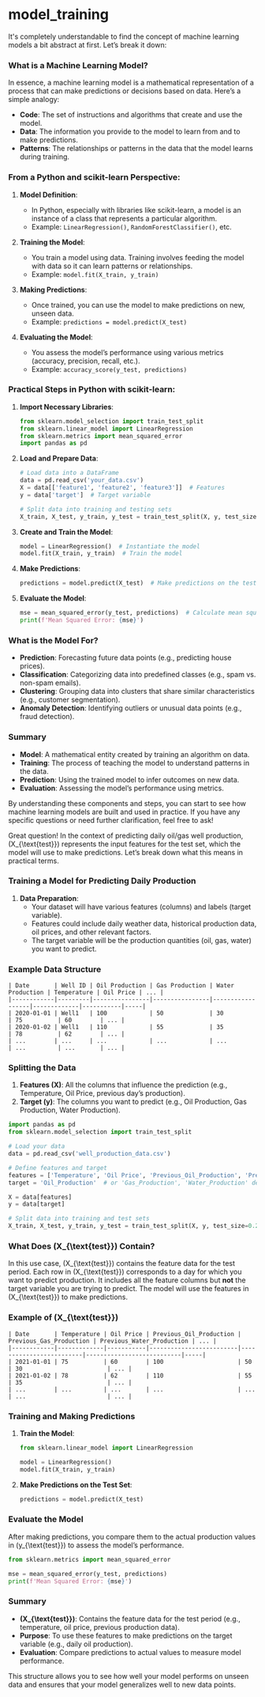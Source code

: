 # model_training

It's completely understandable to find the concept of machine learning models a bit abstract at first. Let’s break it down:

### What is a Machine Learning Model?

In essence, a machine learning model is a mathematical representation of a process that can make predictions or decisions based on data. Here’s a simple analogy:

- **Code**: The set of instructions and algorithms that create and use the model.
- **Data**: The information you provide to the model to learn from and to make predictions.
- **Patterns**: The relationships or patterns in the data that the model learns during training.

### From a Python and scikit-learn Perspective:

1. **Model Definition**:
   - In Python, especially with libraries like scikit-learn, a model is an instance of a class that represents a particular algorithm.
   - Example: `LinearRegression()`, `RandomForestClassifier()`, etc.

2. **Training the Model**:
   - You train a model using data. Training involves feeding the model with data so it can learn patterns or relationships.
   - Example: `model.fit(X_train, y_train)`

3. **Making Predictions**:
   - Once trained, you can use the model to make predictions on new, unseen data.
   - Example: `predictions = model.predict(X_test)`

4. **Evaluating the Model**:
   - You assess the model’s performance using various metrics (accuracy, precision, recall, etc.).
   - Example: `accuracy_score(y_test, predictions)`

### Practical Steps in Python with scikit-learn:

1. **Import Necessary Libraries**:
   ```python
   from sklearn.model_selection import train_test_split
   from sklearn.linear_model import LinearRegression
   from sklearn.metrics import mean_squared_error
   import pandas as pd
   ```

2. **Load and Prepare Data**:
   ```python
   # Load data into a DataFrame
   data = pd.read_csv('your_data.csv')
   X = data[['feature1', 'feature2', 'feature3']]  # Features
   y = data['target']  # Target variable

   # Split data into training and testing sets
   X_train, X_test, y_train, y_test = train_test_split(X, y, test_size=0.2, random_state=42)
   ```

3. **Create and Train the Model**:
   ```python
   model = LinearRegression()  # Instantiate the model
   model.fit(X_train, y_train)  # Train the model
   ```

4. **Make Predictions**:
   ```python
   predictions = model.predict(X_test)  # Make predictions on the test set
   ```

5. **Evaluate the Model**:
   ```python
   mse = mean_squared_error(y_test, predictions)  # Calculate mean squared error
   print(f'Mean Squared Error: {mse}')
   ```

### What is the Model For?

- **Prediction**: Forecasting future data points (e.g., predicting house prices).
- **Classification**: Categorizing data into predefined classes (e.g., spam vs. non-spam emails).
- **Clustering**: Grouping data into clusters that share similar characteristics (e.g., customer segmentation).
- **Anomaly Detection**: Identifying outliers or unusual data points (e.g., fraud detection).

### Summary

- **Model**: A mathematical entity created by training an algorithm on data.
- **Training**: The process of teaching the model to understand patterns in the data.
- **Prediction**: Using the trained model to infer outcomes on new data.
- **Evaluation**: Assessing the model’s performance using metrics.

By understanding these components and steps, you can start to see how machine learning models are built and used in practice. If you have any specific questions or need further clarification, feel free to ask!


Great question! In the context of predicting daily oil/gas well production, \(X_{\text{test}}\) represents the input features for the test set, which the model will use to make predictions. Let’s break down what this means in practical terms.

### Training a Model for Predicting Daily Production

1. **Data Preparation**:
   - Your dataset will have various features (columns) and labels (target variable).
   - Features could include daily weather data, historical production data, oil prices, and other relevant factors.
   - The target variable will be the production quantities (oil, gas, water) you want to predict.

### Example Data Structure

```plaintext
| Date       | Well ID | Oil Production | Gas Production | Water Production | Temperature | Oil Price | ... |
|------------|---------|----------------|----------------|------------------|-------------|-----------|-----|
| 2020-01-01 | Well1   | 100            | 50             | 30               | 75          | 60        | ... |
| 2020-01-02 | Well1   | 110            | 55             | 35               | 78          | 62        | ... |
| ...        | ...     | ...            | ...            | ...              | ...         | ...       | ... |
```

### Splitting the Data

1. **Features (X)**: All the columns that influence the prediction (e.g., Temperature, Oil Price, previous day’s production).
2. **Target (y)**: The columns you want to predict (e.g., Oil Production, Gas Production, Water Production).

```python
import pandas as pd
from sklearn.model_selection import train_test_split

# Load your data
data = pd.read_csv('well_production_data.csv')

# Define features and target
features = ['Temperature', 'Oil Price', 'Previous_Oil_Production', 'Previous_Gas_Production', 'Previous_Water_Production', ...]
target = 'Oil_Production'  # or 'Gas_Production', 'Water_Production' depending on your target

X = data[features]
y = data[target]

# Split data into training and test sets
X_train, X_test, y_train, y_test = train_test_split(X, y, test_size=0.2, random_state=42)
```

### What Does \(X_{\text{test}}\) Contain?

In this use case, \(X_{\text{test}}\) contains the feature data for the test period. Each row in \(X_{\text{test}}\) corresponds to a day for which you want to predict production. It includes all the feature columns but **not** the target variable you are trying to predict. The model will use the features in \(X_{\text{test}}\) to make predictions.

### Example of \(X_{\text{test}}\)

```plaintext
| Date       | Temperature | Oil Price | Previous_Oil_Production | Previous_Gas_Production | Previous_Water_Production | ... |
|------------|-------------|-----------|-------------------------|-------------------------|---------------------------|-----|
| 2021-01-01 | 75          | 60        | 100                     | 50                      | 30                        | ... |
| 2021-01-02 | 78          | 62        | 110                     | 55                      | 35                        | ... |
| ...        | ...         | ...       | ...                     | ...                     | ...                       | ... |
```

### Training and Making Predictions

1. **Train the Model**:
   ```python
   from sklearn.linear_model import LinearRegression

   model = LinearRegression()
   model.fit(X_train, y_train)
   ```

2. **Make Predictions on the Test Set**:
   ```python
   predictions = model.predict(X_test)
   ```

### Evaluate the Model

After making predictions, you compare them to the actual production values in \(y_{\text{test}}\) to assess the model’s performance.

```python
from sklearn.metrics import mean_squared_error

mse = mean_squared_error(y_test, predictions)
print(f'Mean Squared Error: {mse}')
```

### Summary

- **\(X_{\text{test}}\)**: Contains the feature data for the test period (e.g., temperature, oil price, previous production data).
- **Purpose**: To use these features to make predictions on the target variable (e.g., daily oil production).
- **Evaluation**: Compare predictions to actual values to measure model performance.

This structure allows you to see how well your model performs on unseen data and ensures that your model generalizes well to new data points.
